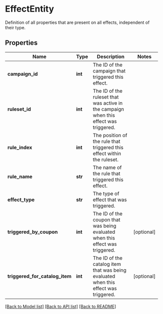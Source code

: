 # EffectEntity

Definition of all properties that are present on all effects, independent of their type.
## Properties
Name | Type | Description | Notes
------------ | ------------- | ------------- | -------------
**campaign_id** | **int** | The ID of the campaign that triggered this effect. | 
**ruleset_id** | **int** | The ID of the ruleset that was active in the campaign when this effect was triggered. | 
**rule_index** | **int** | The position of the rule that triggered this effect within the ruleset. | 
**rule_name** | **str** | The name of the rule that triggered this effect. | 
**effect_type** | **str** | The type of effect that was triggered. | 
**triggered_by_coupon** | **int** | The ID of the coupon that was being evaluated when this effect was triggered. | [optional] 
**triggered_for_catalog_item** | **int** | The ID of the catalog item that was being evaluated when this effect was triggered. | [optional] 

[[Back to Model list]](../README.md#documentation-for-models) [[Back to API list]](../README.md#documentation-for-api-endpoints) [[Back to README]](../README.md)


